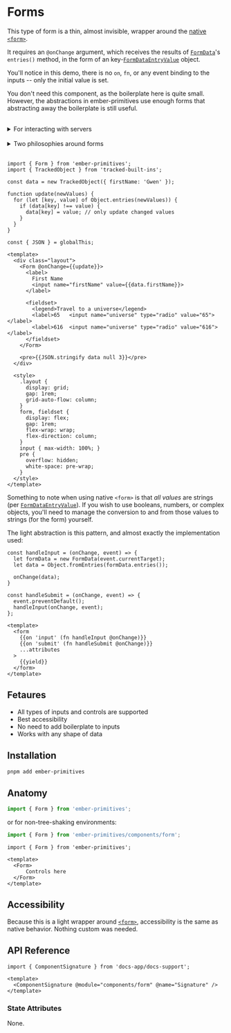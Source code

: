 # Forms

This type of form is a thin, almost invisible, wrapper around the [native `<form>`][mdn-form]. 

It requires an `@onChange` argument, which receives the results of [`FormData`][mdn-FormData]'s `entries()` method, in the form of an key-[`FormDataEntryValue`][mdn-FormDataEntryValue] object. 

You'll notice in this demo, there is no `on`, `fn`, or any event binding to the inputs -- only the initial value is set.

<Callout>

You don't need this component, as the boilerplate here is quite small. However, the abstractions in ember-primitives use enough forms that abstracting away the boilerplate is still useful.

  <br />
  <details><summary>For interacting with servers</summary>

  If you need to submit data to a server, this `<Form />` component is not needed. You can use the same (de)serialization of data <-> FormData techniques to directly POST to your server without the need to use JavaScript. This `<Form />` component is specifically for single-page-app forms that don't directly submit data to the server and require additional processing before a `fetch`-based (or similar) POST/PUT/PATCH/etc

  </details>

</Callout>
<br>

<details><summary>Two philosophies around forms</summary>

These topics are mostly out of scope for this documentation, but here is a quick overview.

There are two ways to create forms: **Controlled** and **Uncontrolled**. 

This `<Form />` component follows the _uncontrolled_ pattern, and is a light wrapper that has automatic two-way binding without wiring anything up. 

There are also _controlled_ forms which focuses on explicitly managing data, events, etc, and is generally good for _constraining_ what developers can do as they consume your abstraction -- which tend to be good for building design systems ([see here](https://github.com/universal-ember/dev/issues/2)).

It's totally feasible to build a _Controlled_ API from an _Uncontrolled_ implementation.

</details>
<br />

<div class="featured-demo">

```gjs live preview
import { Form } from 'ember-primitives';
import { TrackedObject } from 'tracked-built-ins';

const data = new TrackedObject({ firstName: 'Gwen' });

function update(newValues) {
  for (let [key, value] of Object.entries(newValues)) {
    if (data[key] !== value) {
      data[key] = value; // only update changed values
    }
  }
}

const { JSON } = globalThis;

<template>
  <div class="layout">
    <Form @onChange={{update}}>
      <label>
        First Name
        <input name="firstName" value={{data.firstName}}>
      </label>

      <fieldset>
        <legend>Travel to a universe</legend>
        <label>65   <input name="universe" type="radio" value="65"></label>
        <label>616  <input name="universe" type="radio" value="616"></label>
      </fieldset>
    </Form>

    <pre>{{JSON.stringify data null 3}}</pre>
  </div>

  <style>
    .layout { 
      display: grid; 
      gap: 1rem;
      grid-auto-flow: column;
    }
    form, fieldset {
      display: flex;
      gap: 1rem;
      flex-wrap: wrap;
      flex-direction: column;
    }
    input { max-width: 100%; }
    pre { 
      overflow: hidden; 
      white-space: pre-wrap;
    } 
  </style>
</template>
```

</div>

Something to note when using native `<form>` is that _all values_ are strings (per [`FormDataEntryValue`][mdn-FormDataEntryValue]). 
If you wish to use booleans, numbers, or complex objects, you'll need to manage the conversion to and from those values to strings (for the form) yourself. 

The light abstraction is this pattern, and almost exactly the implementation used:
```gjs
const handleInput = (onChange, event) => {
  let formData = new FormData(event.currentTarget);
  let data = Object.fromEntries(formData.entries());

  onChange(data);
}

const handleSubmit = (onChange, event) => {
  event.preventDefault();
  handleInput(onChange, event);
};

<template>
  <form
    {{on 'input' (fn handleInput @onChange)}}
    {{on 'submit' (fn handleSubmit @onChange)}}
    ...attributes
  >
    {{yield}}
  </form>
</template>
```

[mdn-form]: https://developer.mozilla.org/en-US/docs/Web/HTML/Element/form
[mdn-FormData]:  https://developer.mozilla.org/en-US/docs/Web/API/FormData
[mdn-FormDataEntryValue]: https://udn.realityripple.com/docs/Web/API/FormDataEntryValue


## Fetaures 

* All types of inputs and controls are supported
* Best accessibility
* No need to add boilerplate to inputs
* Works with any shape of data

## Installation

```bash 
pnpm add ember-primitives
```

## Anatomy

```js 
import { Form } from 'ember-primitives';
```

or for non-tree-shaking environments:
```js 
import { Form } from 'ember-primitives/components/form';
```


```gjs 
import { Form } from 'ember-primitives';

<template>
  <Form>
      Controls here
  </Form>
</template>
```


## Accessibility

Because this is a light wrapper around [`<form>`][mdn-form], accessibility is the same as native behavior. Nothing custom was needed.

## API Reference

```gjs live no-shadow
import { ComponentSignature } from 'docs-app/docs-support';

<template>
  <ComponentSignature @module="components/form" @name="Signature" />
</template>
```

### State Attributes

None.
